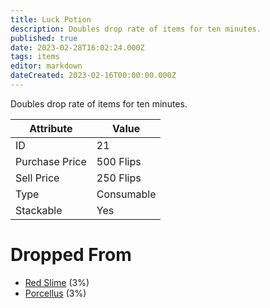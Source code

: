 ```yaml
---
title: Luck Potion
description: Doubles drop rate of items for ten minutes.
published: true
date: 2023-02-28T16:02:24.000Z
tags: items
editor: markdown
dateCreated: 2023-02-16T00:00:00.000Z
---
```


Doubles drop rate of items for ten minutes.

|Attribute|Value|
|-|-|
|ID|21|
|Purchase Price|500 Flips|
|Sell Price|250 Flips|
|Type|Consumable|
|Stackable|Yes|


# Dropped From
 * [Red Slime](/monsters/red-slime) (3%)
 * [Porcellus](/monsters/porcellus) (3%)
